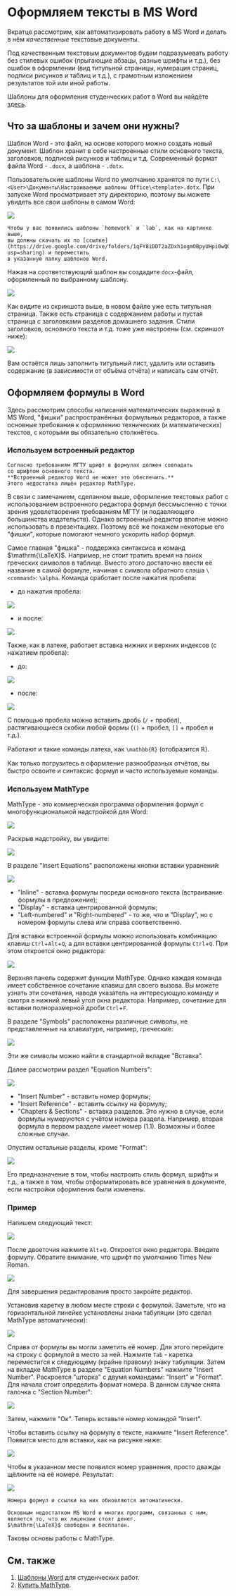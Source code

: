 # Оформляем тексты в MS Word

Вкратце рассмотрим, как автоматизировать работу в MS Word
и делать в нём _качественные_ текстовые документы.

Под качественным текстовым документов будем подразумевать
работу без стилевых ошибок (прыгающие абзацы, разные шрифты и т.д.),
без ошибок в оформлении (вид титульной страницы, нумерация страниц,
подписи рисунков и таблиц и т.д.),
с грамотным изложением результатов той или иной работы.

Шаблоны для оформления студенческих работ в Word
вы найдёте [здесь](https://drive.google.com/drive/folders/1qFY8iDDT2aZDxh1ogmOBpyUHpi0wQO2a?usp=sharing).

## Что за шаблоны и зачем они нужны?

Шаблон Word - это файл, на основе которого можно создать новый документ.
Шаблон хранит в себе настроенные стили основного текста, заголовков,
подписей рисунков и таблиц и т.д.
Современный формат файла Word - `.docx`, а шаблона - `.dotx`.

Пользовательские шаблоны Word по умолчанию хранятся по пути
`C:\<User>\Документы\Настраиваемые шаблоны Office\<template>.dotx`.
При запуске Word просматривает эту директорию,
поэтому вы можете увидеть все свои шаблоны в самом Word:

![](pics/word-1.PNG)

```{note}
Чтобы у вас появились шаблоны `homework` и `lab`, как на картинке выше,
вы должны скачать их по [ссылке](https://drive.google.com/drive/folders/1qFY8iDDT2aZDxh1ogmOBpyUHpi0wQO2a?usp=sharing) и переместить
в указанную папку шаблонов Word.
```

Нажав на соответствующий шаблон вы создадите `docx`-файл,
оформленный по выбранному шаблону.

![](pics/word-2.PNG)

Как видите из скриншота выше, в новом файле уже есть титульная страница.
Также есть страница с содержанием работы и пустая страница
с заголовками разделов домашнего задания.
Стили заголовков, основного текста и т.д. тоже уже настроены
(см. скриншот ниже):

![](pics/word-3.PNG)

Вам остаётся лишь заполнить титульный лист,
удалить или оставить содержание (в зависимости от объёма отчёта)
и написать сам отчёт.

## Оформляем формулы в Word

Здесь рассмотрим способы написания математических выражений
в MS Word, "фишки" распространённых формульных редакторов,
а также основные требования к оформлению технических
(и математических) текстов, с которыми вы обязательно столкнётесь.

### Используем встроенный редактор

```{important}
Согласно требованиям МГТУ шрифт в формулах должен совпадать
со шрифтом основного текста.
**Встроенный редактор Word не может это обеспечить.**
Этого недостатка лишён редактор MathType.
```

В связи с замечанием, сделанном выше, оформление текстовых работ
с использованием встроенного редактора формул бессмысленно
с точки зрения удовлетворения требованиям МГТУ
(и подавляющего большинства издательств).
Однако встроенный редактор вполне можно использовать в презентациях.
Поэтому всё же покажем некоторые его "фишки",
которые помогают немного ускорить набор формул.

Самое главная "фишка" - поддержка синтаксиса и команд $\mathrm{\LaTeX}$.
Например, не стоит тратить время на поиск греческих символов в таблице.
Вместо этого достаточно ввести её название в самой формуле,
начиная с символа обратного слэша `\<command>`: `\alpha`.
Команда сработает после нажатия пробела:

* до нажатия пробела:

![](pics/word-4.PNG)

* и после:

![](pics/word-5.PNG)

Также, как в латехе, работает вставка нижних и верхних индексов
(с нажатием пробела):

* до:

![](pics/word-6.PNG)

* после:

![](pics/word-7.PNG)

С помощью пробела можно вставить дробь (`/` + пробел),
растягивающиеся скобки любой формы (`()` + пробел, `[]` + пробел и т.д.).

Работают и такие команды латеха, как `\mathbb{R}`
(отобразится $\mathbb{R}$).

Как только погрузитесь в оформление разнообразных отчётов,
вы быстро освоите и синтаксис формул и часто используемые команды.

### Используем MathType

MathType - это коммерческая программа оформления формул
с многофункциональной надстройкой для Word:

![](pics/word-8.PNG)

Раскрыв надстройку, вы увидите:

![](pics/word-9.PNG)

В разделе "Insert Equations" расположены кнопки вставки
уравнений:

![](pics/word-10.PNG)

* "Inline" - вставка формулы посреди основного текста
  (встраивание формулы в предложение);
* "Display" - вставка центрированной формулы;
* "Left-numbered" и "Right-numbered" - то же, что и "Display",
  но с номером формулы слева или справа соответственно.

Для вставки встроенной формулы можно использовать комбинацию клавиш
`Ctrl`+`Alt`+`Q`, а для вставки центрированной формулы
`Ctrl`+`Q`.
При этом откроется окно редактора:

![](pics/word-11.PNG)

Верхняя панель содержит функции MathType.
Однако каждая команда имеет собственное сочетание клавиш
для своего вызова.
Вы можете узнать эти сочетания,
наводя указатель на интересующую команду
и смотря в нижний левый угол окна редактора.
Например, сочетание для вставки полноразмерной дроби
`Ctrl`+`F`.

В разделе "Symbols" расположены различные символы,
не представленные на клавиатуре, например, греческие:

![](pics/word-12.PNG)

Эти же символы можно найти в стандартной вкладке "Вставка".

Далее рассмотрим раздел "Equation Numbers":

![](pics/word-13.PNG)

* "Insert Number" - вставить номер формулы;
* "Insert Reference" - вставить ссылку на формулу;
* "Chapters & Sections" - вставка разделов.
  Это нужно в случае, если формулы нумеруются с учётом номера раздела.
  Например, вторая формула в первом разделе имеет номер (1.1).
  Возможны и более сложные случаи.

Опустим остальные разделы, кроме "Format":

![](pics/word-14.PNG)

Его предназначение в том, чтобы настроить стиль формул, шрифты и т.д.,
а также в том, чтобы отформатировать все уравнения в документе,
если настройки оформления были изменены.

### Пример

Напишем следующий текст:

![](pics/word-17.PNG)

После двоеточия нажмите `Alt`+`Q`.
Откроется окно редактора.
Введите формулу.
Обратите внимание, что шрифт по
умолчанию Times New Roman.

![](pics/word-15.PNG)

Для завершения редактирования
просто закройте редактор.

Установив каретку в любом месте
строки с формулой.
Заметьте, что на горизонтальной
линейке установлены знаки табуляции
(это сделал MathType автоматически):

![](pics/word-20.PNG)

Справа от формулы вы могли заметить её номер.
Для этого перейдите на строку с
формулой в место за ней.
Нажмите `Tab` - каретка переместится к
следующему (крайне правому) знаку табуляции.
Затем на вкладке MathType в разделе
"Equation Numbers" нажмите
"Insert Number".
Раскроется "шторка" с двумя командами:
"Insert" и "Format".
Для начала стоит определить формат номера.
В данном случае снята галочка с "Section Number":

![](pics/word-16.PNG)

Затем, нажмите "Ок".
Теперь вставьте номер командой "Insert".

Чтобы вставить ссылку на формулу в тексте,
нажмите "Insert Reference".
Появится место для вставки,
как на рисунке ниже:

![](pics/word-18.PNG)

Чтобы в указанном месте появился номер уравнения,
просто дважды щёлкните на её номере.
Результат:

![](pics/word-19.PNG)

```{note}
Номера формул и ссылки на них обновляются автоматически.
```

```{important}
Основным недостатком MS Word и многих программ, связанных с ним,
является то, что их лицензии стоят денег.
$\mathrm{\LaTeX}$ свободен и бесплатен.
```

Таковы основы работы с MathType.

## См. также

1. [Шаблоны Word](https://drive.google.com/drive/folders/1qFY8iDDT2aZDxh1ogmOBpyUHpi0wQO2a?usp=sharing)
   для студенческих работ.
2. [Купить MathType](https://store.wiris.com/en/products/mathtype/download/windows).
